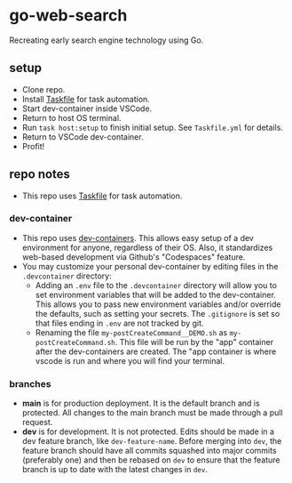 # go-web-search
Recreating early search engine technology using Go.

## setup

- Clone repo.
- Install [Taskfile](https://taskfile.dev/) for task automation.
- Start dev-container inside VSCode.
- Return to host OS terminal.
- Run `task host:setup` to finish initial setup. See `Taskfile.yml` for details.
- Return to VSCode dev-container.
- Profit!

## repo notes

- This repo uses [Taskfile](https://taskfile.dev/) for task automation.

### dev-container
- This repo uses [dev-containers](https://code.visualstudio.com/docs/remote/containers).
    This allows easy setup of a dev environment for anyone, regardless of their OS.
    Also, it standardizes web-based development via Github's "Codespaces" feature.
- You may customize your personal dev-container by editing files in the `.devcontainer` directory:
    - Adding an `.env` file to the `.devcontainer` directory will allow you to set environment variables
        that will be added to the dev-container.  This allows you to pass new environment variables
        and/or override the defaults, such as setting your secrets. The `.gitignore` is set so that
        files ending in `.env` are not tracked by git.
    - Renaming the file `my-postCreateCommand__DEMO.sh` as `my-postCreateCommand.sh`.
        This file will be run by the "app" container after the dev-containers are created.
        The "app container is where vscode is run and where you will find your terminal.

### branches
- **main** is for production deployment. It is the default branch and is protected.
    All changes to the main branch must be made through a pull request.
- **dev** is for development. It is not protected.
    Edits should be made in a dev feature branch, like `dev-feature-name`.
    Before merging into `dev`, the feature branch should have all commits squashed
    into major commits (preferably one) and then be rebased on `dev`
    to ensure that the feature branch is up to date with the latest changes in `dev`.
